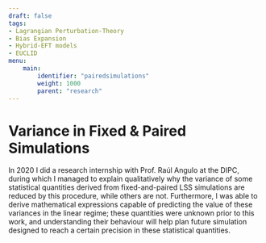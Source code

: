 ```yaml
---
draft: false
tags: 
- Lagrangian Perturbation-Theory
- Bias Expansion
- Hybrid-EFT models 
- EUCLID
menu:
    main:
        identifier: "pairedsimulations"
        weight: 1000
        parent: "research"
---
```


# Variance in Fixed & Paired Simulations

In 2020 I did a research internship with Prof. Raúl Angulo at the DIPC, during which I managed to explain qualitatively why the variance of some statistical quantities derived from fixed-and-paired LSS simulations are reduced by this procedure, while others are not. Furthermore, I was able to derive mathematical expressions capable of predicting the value of these variances in the linear regime; these quantities were unknown prior to this work, and understanding their behaviour will help plan future simulation designed to reach a certain precision in these statistical quantities.
